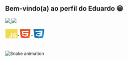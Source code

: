 ## Bem-vindo(a) ao perfil do Eduardo 😁

 <div>
   <a href="https://github.com/devEduinternet">
   <img height="180em" src="https://github-readme-stats.vercel.app/api?username=devEduinternet&show_icons=true&theme=tokyonight&include_all_commits=true&count_private=true"/>
   <img height="180em" src="https://github-readme-stats.vercel.app/api/top-langs/?username=devEduinternet&layout=compact&langs_count=6&theme=tokyonight"/>

</div>
<div style="display: inline_block"><br>
  <img align="center" alt="Js" height="30" width="40" src="https://raw.githubusercontent.com/devicons/devicon/master/icons/javascript/javascript-plain.svg">
  <img align="center" alt="HTML" height="30" width="40" src="https://raw.githubusercontent.com/devicons/devicon/master/icons/html5/html5-original.svg">
  <img align="center" alt="CSS" height="30" width="40" src="https://raw.githubusercontent.com/devicons/devicon/master/icons/css3/css3-original.svg">
</div>
 
 <br>
 
  ### 
 
<div> 
  <a href= target="_blank"></a>
  <a href=></a>
 <a href= target="_blank"></a> 
  <a href = ></a>
  <a href= target="_blank"></a> 
 
  ![Snake animation](https://github.com/devEduinternet/devEduinternet/blob/output/github-contribution-grid-snake.svg)

</div>
